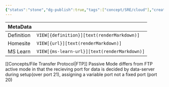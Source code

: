 ```yaml
---
{"status":"stone","dg-publish":true,"tags":["concept/SRE/cloud"],"creation_date":"2024-05-05 08:34","definition":"undefined","ms-learn-url":"undefined","url":"undefined","permalink":"/concepts/ftp-passive-mode/","dgPassFrontmatter":true}
---
```



| MetaData   |                                              |
| ---------- | -------------------------------------------- |
| Definition | `VIEW[{definition}][text(renderMarkdown)]`   |
| Homesite   | `VIEW[{url}][text(renderMarkdown)]`          |
| MS Learn   | `VIEW[{ms-learn-url}][text(renderMarkdown)]` |

[[Concepts/File Transfer Protocol\|FTP]] Passive Mode differs from FTP active mode in that the recieving port for data is decided by data-server during setup(over port 21), assigning a variable port not a fixed port (port 20)